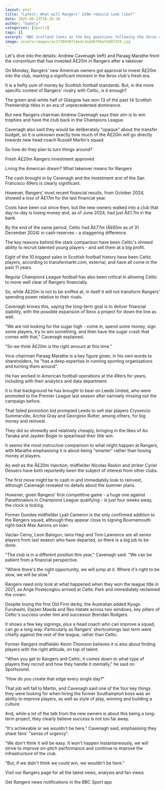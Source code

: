 ```yaml
---
layout: post
title: "Latest: What will Rangers' £20m rebuild look like?"
date: 2025-06-23T16:26:34
author: "badely"
categories: [Sports]
tags: []
excerpt: "BBC Scotland looks at the key questions following the Ibrox club's £20m funding being approved on Monday."
image: assets/images/ac273842871dedc2a2d6766afe087234.jpg
---
```


Let's dive into the details: Andrew Cavenagh (left) and Paraag Marathe front the consortium that has invested Â£20m in Rangers after a takeover

On Monday, Rangers' new American owners got approval to invest Â£20m into the club, marking a significant moment in the Ibrox club's fresh era.

It is a hefty sum of money by Scottish football standards. But, in the more specific context of Rangers' rivalry with Celtic, is it enough?

The green-and-white half of Glasgow has won 13 of the past 14 Scottish Premiership titles in an era of unprecedented dominance.

But new Rangers chairman Andrew Cavenagh says their aim is to win trophies and have the club back in the Champions League.

Cavenagh also said they would be deliberately "opaque" about the transfer budget, so it is unknown exactly how much of the Â£20m will go directly towards new head coach Russell Martin's squad.

So how do they plan to turn things around?

Fresh Â£20m Rangers investment approved

Living the American dream? What takeover means for Rangers

The cash brought in by Cavenagh and the investment arm of the San Francisco 49ers is clearly significant.

However, Rangers' most recent financial results, from October 2024, showed a loss of Â£17m for the last financial year.

Costs have been cut since then, but the new owners walked into a club that day-to-day is losing money and, as of June 2024, had just Â£1.7m in the bank.

By the end of the same period, Celtic had Â£77m (Â£65m as of 31 December 2024) in cash reserves - a staggering difference.

The key reasons behind the stark comparison have been Celtic's shrewd ability to recruit talented young players - and sell them at a big profit.

Eight of the 10 biggest sales in Scottish football history have been Celtic players, according to transfermarkt.com, external, and have all come in the past 11 years.

Regular Champions League football has also been critical in allowing Celtic to move well clear of Rangers financially.

So, while Â£20m is not to be sniffed at, in itself it will not transform Rangers' spending power relative to their rivals.

Cavenagh knows this, saying the long-term goal is to deliver financial stability, with the possible expansion of Ibrox a project for down the line as well.

"We are not looking for the sugar high - come in, spend some money, sign some players, try to win something, and then have the sugar crash that comes with that," Cavenagh explained.

"So we think Â£20m is the right amount at this time."

Vice-chairman Paraag Marathe is a key figure given, in his own words to shareholders, he "has a deep expertise in running sporting organisations and turning them around".

He has worked in American football operations at the 49ers for years, including with their analytics and data department.

It is that background he has brought to bear on Leeds United, who were promoted to the Premier League last season after narrowly missing out the campaign before.

That failed promotion bid prompted Leeds to sell star players Crysencio Summerville, Archie Gray and Georginio Rutter, among others, for big money and reinvest.

They did so shrewdly and relatively cheaply, bringing in the likes of Ao Tanaka and Jayden Bogle to spearhead their title win.

It seems the most instructive comparison to what might happen at Rangers, with Marathe emphasising it is about being "smarter" rather than hosing money at players.

As well as the Â£20m injection, midfielder Nicolas Raskin and striker Cyriel Dessers have both reportedly been the subject of interest from other clubs.

The first move might be to cash in and immediately look to reinvest, although Cavenagh revealed no details about the summer plans. 

However, given Rangers' first competitive game - a huge one against Panathinaikos in Champions League qualifying - is just four weeks away, the clock is ticking.

Former Dundee midfielder Lyall Cameron is the only confirmed addition to the Rangers squad, although they appear close to signing Bournemouth right-back Max Aarons on loan.

Vaclav Cerny, Leon Balogun, Ianis Hagi and Tom Lawrence are all senior players from last season who have departed, so there is a big job to be done.

"The club is in a different position this year," Cavenagh said. "We can be patient from a financial perspective. 

"Where there's the right opportunity, we will jump at it. Where it's right to be slow, we will be slow."

Rangers need only look at what happened when they won the league title in 2021, as Ange Postecoglou arrived at Celtic Park and immediately reclaimed the crown.

Despite losing the first Old Firm derby, the Australian added Kyogo Furuhashi, Daizen Maeda and Reo Hatate across two windows, key pillars of Celtic's success under him and successor Brendan Rodgers.

It shows a few key signings, plus a head coach who can improve a squad, can go a long way. Particularly as Rangers' shortcomings last term were chiefly against the rest of the league, rather than Celtic.

Former Rangers midfielder Kevin Thomson believes it is also about finding players with the right attitude, on top of talent.

"When you get to Rangers and Celtic, it comes down to what type of players they recruit and how they handle it mentally," he said on Sportsound.

"How do you create that edge every single day?" 

That job will fall to Martin, and Cavenagh said one of the four key things they were looking for when hiring the former Southampton boss was an ability to improve players, as well as style of play, winning and building a culture.

And, while a lot of the talk from the new owners is about this being a long-term project, they clearly believe success is not too far away.

"It's achievable or we wouldn't be here," Cavenagh said, emphasising they share fans' "sense of urgency".

"We don't think it will be easy. It won't happen instantaneously, we will strive to improve on-pitch performance and continue to improve the infrastructure of the club.

"But, if we didn't think we could win, we wouldn't be here."

Visit our Rangers page for all the latest news, analysis and fan views

Get Rangers news notifications in the BBC Sport app

